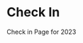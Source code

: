 # Check In

Check in Page for 2023

<!-- <ClientOnly>
    <scanner @decode="onDecode" @loaded="onLoaded"></scanner>
</ClientOnly> -->

<ClientOnly>
    <Test></Test>
</ClientOnly>
